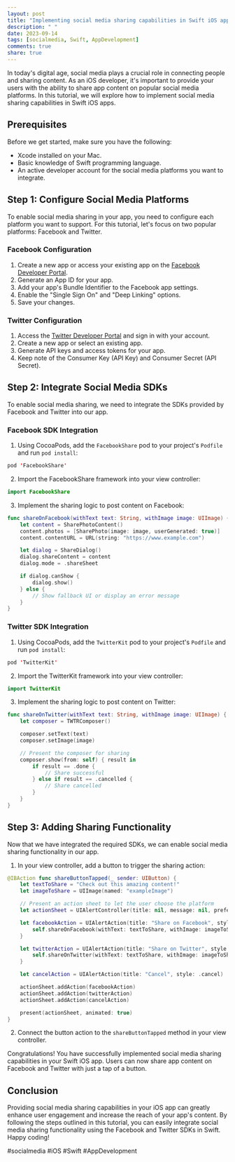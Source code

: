 ```yaml
---
layout: post
title: "Implementing social media sharing capabilities in Swift iOS apps"
description: " "
date: 2023-09-14
tags: [socialmedia, Swift, AppDevelopment]
comments: true
share: true
---
```


In today's digital age, social media plays a crucial role in connecting people and sharing content. As an iOS developer, it's important to provide your users with the ability to share app content on popular social media platforms. In this tutorial, we will explore how to implement social media sharing capabilities in Swift iOS apps.

## Prerequisites

Before we get started, make sure you have the following:

- Xcode installed on your Mac.
- Basic knowledge of Swift programming language.
- An active developer account for the social media platforms you want to integrate.

## Step 1: Configure Social Media Platforms

To enable social media sharing in your app, you need to configure each platform you want to support. For this tutorial, let's focus on two popular platforms: Facebook and Twitter.

### Facebook Configuration

1. Create a new app or access your existing app on the [Facebook Developer Portal](https://developers.facebook.com/).
2. Generate an App ID for your app.
3. Add your app's Bundle Identifier to the Facebook app settings.
4. Enable the "Single Sign On" and "Deep Linking" options.
5. Save your changes.

### Twitter Configuration

1. Access the [Twitter Developer Portal](https://developer.twitter.com/) and sign in with your account.
2. Create a new app or select an existing app.
3. Generate API keys and access tokens for your app.
4. Keep note of the Consumer Key (API Key) and Consumer Secret (API Secret).

## Step 2: Integrate Social Media SDKs

To enable social media sharing, we need to integrate the SDKs provided by Facebook and Twitter into our app.

### Facebook SDK Integration

1. Using CocoaPods, add the `FacebookShare` pod to your project's `Podfile` and run `pod install`:

```swift
pod 'FacebookShare'
```

2. Import the FacebookShare framework into your view controller:

```swift
import FacebookShare
```

3. Implement the sharing logic to post content on Facebook:

```swift
func shareOnFacebook(withText text: String, withImage image: UIImage) {
    let content = SharePhotoContent()
    content.photos = [SharePhoto(image: image, userGenerated: true)]
    content.contentURL = URL(string: "https://www.example.com")

    let dialog = ShareDialog()
    dialog.shareContent = content
    dialog.mode = .shareSheet

    if dialog.canShow {
        dialog.show()
    } else {
        // Show fallback UI or display an error message
    }
}
```

### Twitter SDK Integration

1. Using CocoaPods, add the `TwitterKit` pod to your project's `Podfile` and run `pod install`:

```swift
pod 'TwitterKit'
```

2. Import the TwitterKit framework into your view controller:

```swift
import TwitterKit
```

3. Implement the sharing logic to post content on Twitter:

```swift
func shareOnTwitter(withText text: String, withImage image: UIImage) {
    let composer = TWTRComposer()

    composer.setText(text)
    composer.setImage(image)

    // Present the composer for sharing
    composer.show(from: self) { result in
        if result == .done {
            // Share successful
        } else if result == .cancelled {
            // Share cancelled
        }
    }
}
```

## Step 3: Adding Sharing Functionality

Now that we have integrated the required SDKs, we can enable social media sharing functionality in our app.

1. In your view controller, add a button to trigger the sharing action:

```swift
@IBAction func shareButtonTapped(_ sender: UIButton) {
    let textToShare = "Check out this amazing content!"
    let imageToShare = UIImage(named: "exampleImage")

    // Present an action sheet to let the user choose the platform
    let actionSheet = UIAlertController(title: nil, message: nil, preferredStyle: .actionSheet)

    let facebookAction = UIAlertAction(title: "Share on Facebook", style: .default) { _ in
        self.shareOnFacebook(withText: textToShare, withImage: imageToShare)
    }

    let twitterAction = UIAlertAction(title: "Share on Twitter", style: .default) { _ in
        self.shareOnTwitter(withText: textToShare, withImage: imageToShare)
    }

    let cancelAction = UIAlertAction(title: "Cancel", style: .cancel)

    actionSheet.addAction(facebookAction)
    actionSheet.addAction(twitterAction)
    actionSheet.addAction(cancelAction)

    present(actionSheet, animated: true)
}
```

2. Connect the button action to the `shareButtonTapped` method in your view controller.

Congratulations! You have successfully implemented social media sharing capabilities in your Swift iOS app. Users can now share app content on Facebook and Twitter with just a tap of a button.

## Conclusion

Providing social media sharing capabilities in your iOS app can greatly enhance user engagement and increase the reach of your app's content. By following the steps outlined in this tutorial, you can easily integrate social media sharing functionality using the Facebook and Twitter SDKs in Swift. Happy coding!

#socialmedia #iOS #Swift #AppDevelopment